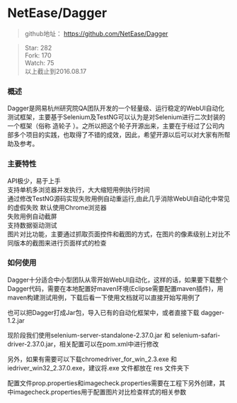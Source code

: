 # NetEase/Dagger

> github地址： https://github.com/NetEase/Dagger  

> Star: 282  
> Fork: 170  
> Watch: 75    
> 以上截止到2016.08.17  

### 概述

Dagger是网易杭州研究院QA团队开发的一个轻量级、运行稳定的WebUI自动化测试框架，主要基于Selenium及TestNG可以认为是对Selenium进行二次封装的一个框架（俗称 造轮子 ）。之所以把这个轮子开源出来，主要在于经过了公司内部多个项目的实践，也取得了不错的成效，因此，希望开源以后可以对大家有所帮助及参考。

### 主要特性

API极少，易于上手  
支持单机多浏览器并发执行，大大缩短用例执行时间  
通过修改TestNG源码实现失败用例自动重运行,由此几乎消除WebUI自动化中常见的虚假失败
默认使用Chrome浏览器  
失败用例自动截屏  
支持数据驱动测试  
图片对比功能，主要通过抓取页面控件和截图的方式，在图片的像素级别上对比不同版本的截图来进行页面样式的检查  

### 如何使用

Dagger十分适合中小型团队从零开始WebUI自动化，这样的话，如果要下载整个Dagger代码，需要在本地配置好maven环境(Eclipse需要配置maven插件)，用maven构建测试用例，下载后看一下使用文档就可以直接开始写用例了

也可以把Dagger打成Jar包，导入已有的自动化框架中，或者直接下载 dagger-1.2.jar

现阶段我们使用selenium-server-standalone-2.37.0.jar 和 selenium-safari-driver-2.37.0.jar，相关配置可以在pom.xml中进行修改

另外，如果有需要可以下载chromedriver_for_win_2.3.exe 和 iedriver_win32_2.37.0.exe，建议将.exe 文件都放在 res 文件夹下

配置文件prop.properties和imagecheck.properties需要在工程下另外创建，其中imagecheck.properties用于配置图片对比检查样式的相关参数